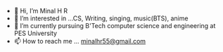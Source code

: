 - 👋 Hi, I’m Minal H R
- 👀 I’m interested in ...CS, Writing, singing, music(BTS), anime 
- 🌱 I’m currently pursuing B'Tech computer science and engineering at PES University 
- 📫 How to reach me ... minalhr55@gmail.com 

<!---
Minalhr55/Minalhr55 is a ✨ special ✨ repository because its `README.md` (this file) appears on your GitHub profile.
You can click the Preview link to take a look at your changes.
--->
